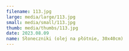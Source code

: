 ```yaml
---
filename: 113.jpg
large: media/large/113.jpg
small: media/small/113.jpg
thumb: media/thumbs/113.jpg
date: 2023.08.09
name: Słoneczniki (olej na płótnie, 30x40cm)
---
```

